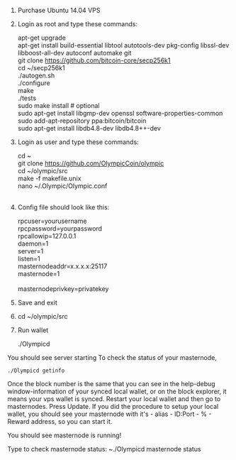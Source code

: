 1. Purchase Ubuntu 14.04 VPS
2. Login as root and type these commands:

	apt-get upgrade<br />
	apt-get install build-essential libtool autotools-dev pkg-config libssl-dev libboost-all-dev autoconf automake git<br />
	git clone https://github.com/bitcoin-core/secp256k1<br />
	cd ~/secp256k1<br />
	./autogen.sh<br />
	./configure<br />
	make<br />
	./tests<br />
	sudo make install  # optional<br />
	sudo apt-get install libgmp-dev  openssl software-properties-common<br />
	sudo add-apt-repository ppa:bitcoin/bitcoin<br />
	sudo apt-get install libdb4.8-dev libdb4.8++-dev<br />

3. Login as user and type these commands:

	cd ~<br />
	git clone https://github.com/OlympicCoin/olympic<br />
	cd ~/olympic/src<br />
	make -f makefile.unix<br />
	nano ~/.Olympic/Olympic.conf<br /><br />

4. Config file should look like this:

	rpcuser=yourusername<br />
	rpcpassword=yourpassword<br />
	rpcallowip=127.0.0.1<br />
	daemon=1<br />
	server=1<br />
	listen=1<br />
	masternodeaddr=x.x.x.x:25117<br />
	masternode=1<br /><br />
	masternodeprivkey=privatekey<br />

5. Save and exit

6. 	cd ~/olympic/src <br />

7. Run wallet

	./Olympicd <br />

You should see server starting
To check the status of your masternode, 

	./Olympicd getinfo

Once the block number is the same that you can see in the help-debug window-information of your synced local wallet, or on the block explorer, it means your vps wallet is synced.
Restart your local wallet and then go to masternodes. Press Update.
If you did the procedure to setup your local wallet, you should see your masternode with it's - alias - ID:Port - % - Reward address, so you can start it.

You should see masternode is running!

Type to check masternode status: 
	~./Olympicd masternode status

